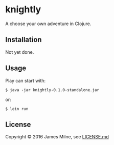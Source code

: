 # knightly

A choose your own adventure in Clojure.

## Installation

Not yet done.

## Usage

Play can start with:

    $ java -jar knightly-0.1.0-standalone.jar

or:

    $ lein run

## License

Copyright © 2016 James Milne, see [LICENSE.md](LICENSE.md)
